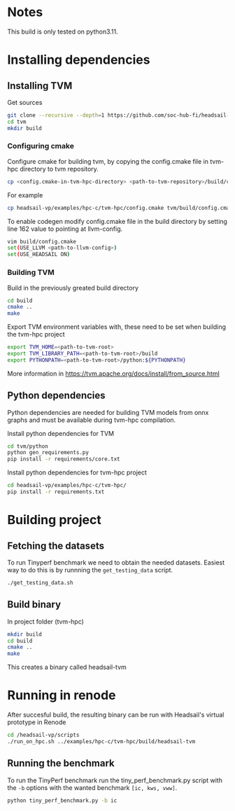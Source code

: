 # Notes
This build is only tested on python3.11.

# Installing dependencies
## Installing TVM
Get sources
``` sh
git clone --recursive --depth=1 https://github.com/soc-hub-fi/headsail-tvm tvm
cd tvm
mkdir build
```

### Configuring cmake
Configure cmake for building tvm, by copying the config.cmake file in tvm-hpc directory to tvm repository.
``` sh
cp <config.cmake-in-tvm-hpc-directory> <path-to-tvm-repository>/build/config.cmake 
```

For example
``` sh
cp headsail-vp/examples/hpc-c/tvm-hpc/config.cmake tvm/build/config.cmake

```

To enable codegen modify config.cmake file in the build directory by setting line 162 value to pointing at llvm-config.
``` sh
vim build/config.cmake
set(USE_LLVM <path-to-llvm-config>)
set(USE_HEADSAIL ON)
```

### Building TVM

Build in the previously greated build directory
``` sh
cd build
cmake ..
make
```

Export TVM environment variables with, these need to be set when building the tvm-hpc project
```sh
export TVM_HOME=<path-to-tvm-root>
export TVM_LIBRARY_PATH=<path-to-tvm-root>/build
export PYTHONPATH=<path-to-tvm-root>/python:${PYTHONPATH}
```

More information in https://tvm.apache.org/docs/install/from_source.html


## Python dependencies
Python dependencies are needed for building TVM models from onnx graphs and must be available during tvm-hpc compilation. 

Install python dependencies for TVM
``` sh
cd tvm/python
python gen_requirements.py
pip install -r requirements/core.txt
```

Install python dependencies for tvm-hpc project
``` sh
cd headsail-vp/examples/hpc-c/tvm-hpc/
pip install -r requirements.txt
```

# Building project

## Fetching the datasets 
To run Tinyperf benchmark we need to obtain the needed datasets. Easiest way to do this is by runnning the `get_testing_data` script.
```sh
./get_testing_data.sh
```

## Build binary
In project folder (tvm-hpc)
```sh
mkdir build
cd build
cmake ..
make
```
This creates a binary called headsail-tvm

# Running in renode
After succesful build, the resulting binary can be run with Headsail's virtual prototype in Renode
```sh
cd /headsail-vp/scripts
./run_on_hpc.sh ../examples/hpc-c/tvm-hpc/build/headsail-tvm
```

## Running the benchmark 
To run the TinyPerf benchmark run the tiny_perf_benchmark.py script with the `-b` options with the wanted benchmark `[ic, kws, vww]`. 
```sh
python tiny_perf_benchmark.py -b ic
```
